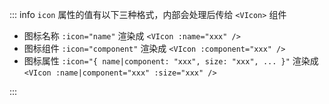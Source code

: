 ::: info `icon` 属性的值有以下三种格式，内部会处理后传给 `<VIcon>` 组件

- 图标名称 `:icon="name"` 渲染成 `<VIcon :name="xxx" />`
- 图标组件 `:icon="component"` 渲染成 `<VIcon :component="xxx" />`
- 图标属性 `:icon="{ name|component: "xxx", size: "xxx", ... }"` 渲染成 `<VIcon :name|component="xxx" :size="xxx" />`

:::
